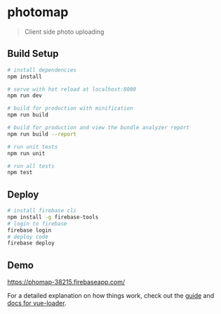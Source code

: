 # photomap

> Client side photo uploading

## Build Setup

``` bash
# install dependencies
npm install

# serve with hot reload at localhost:8080
npm run dev

# build for production with minification
npm run build

# build for production and view the bundle analyzer report
npm run build --report

# run unit tests
npm run unit

# run all tests
npm test
```

## Deploy

``` bash
# install firebase cli
npm install -g firebase-tools
# login to firebase
firebase login
# deploy code
firebase deploy
```

## Demo

https://phomap-38215.firebaseapp.com/

For a detailed explanation on how things work, check out the [guide](http://vuejs-templates.github.io/webpack/) and [docs for vue-loader](http://vuejs.github.io/vue-loader).
